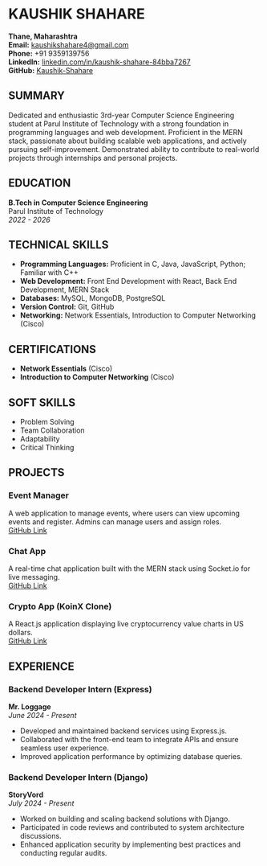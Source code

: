 # KAUSHIK SHAHARE

**Thane, Maharashtra**  
**Email:** kaushikshahare4@gmail.com  
**Phone:** +91 9359139756  
**LinkedIn:** [linkedin.com/in/kaushik-shahare-84bba7267](https://www.linkedin.com/in/kaushik-shahare-84bba7267)  
**GitHub:** [Kaushik-Shahare](https://github.com/Kaushik-Shahare)

## SUMMARY

Dedicated and enthusiastic 3rd-year Computer Science Engineering student at Parul Institute of Technology with a strong foundation in programming languages and web development. Proficient in the MERN stack, passionate about building scalable web applications, and actively pursuing self-improvement. Demonstrated ability to contribute to real-world projects through internships and personal projects.

## EDUCATION

**B.Tech in Computer Science Engineering**  
Parul Institute of Technology  
_2022 - 2026_

## TECHNICAL SKILLS

- **Programming Languages:** Proficient in C, Java, JavaScript, Python; Familiar with C++
- **Web Development:** Front End Development with React, Back End Development, MERN Stack
- **Databases:** MySQL, MongoDB, PostgreSQL
- **Version Control:** Git, GitHub
- **Networking:** Network Essentials, Introduction to Computer Networking (Cisco)

## CERTIFICATIONS

- **Network Essentials** (Cisco)
- **Introduction to Computer Networking** (Cisco)

## SOFT SKILLS

- Problem Solving
- Team Collaboration
- Adaptability
- Critical Thinking

## PROJECTS

### Event Manager

A web application to manage events, where users can view upcoming events and register. Admins can manage users and assign roles.  
[GitHub Link](https://github.com/Kaushik-Shahare/Python-ProjectWithFlask)

### Chat App

A real-time chat application built with the MERN stack using Socket.io for live messaging.  
[GitHub Link](https://github.com/Kaushik-Shahare/ChatApp)

### Crypto App (KoinX Clone)

A React.js application displaying live cryptocurrency value charts in US dollars.  
[GitHub Link](https://github.com/Kaushik-Shahare/KoinX)

## EXPERIENCE

### Backend Developer Intern (Express)

**Mr. Loggage**  
_June 2024 - Present_

- Developed and maintained backend services using Express.js.
- Collaborated with the front-end team to integrate APIs and ensure seamless user experience.
- Improved application performance by optimizing database queries.

### Backend Developer Intern (Django)

**StoryVord**  
_July 2024 - Present_

- Worked on building and scaling backend solutions with Django.
- Participated in code reviews and contributed to system architecture discussions.
- Enhanced application security by implementing best practices and conducting regular audits.

